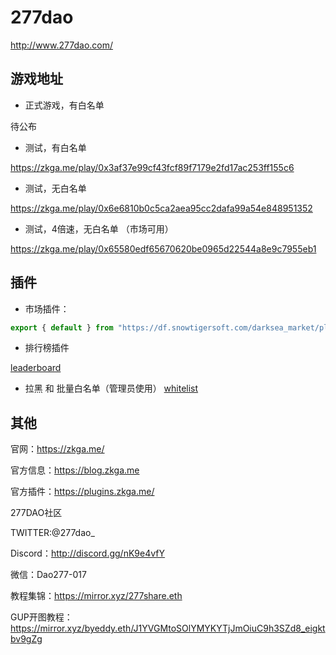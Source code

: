 # 277dao

http://www.277dao.com/

## 游戏地址

* 正式游戏，有白名单

待公布

* 测试，有白名单

https://zkga.me/play/0x3af37e99cf43fcf89f7179e2fd17ac253ff155c6

* 测试，无白名单

https://zkga.me/play/0x6e6810b0c5ca2aea95cc2dafa99a54e848951352

* 测试，4倍速，无白名单 （市场可用）

https://zkga.me/play/0x65580edf65670620be0965d22544a8e9c7955eb1


## 插件


* 市场插件：

```js
export { default } from "https://df.snowtigersoft.com/darksea_market/plugin.js";
```


* 排行榜插件
  
[leaderboard](./plugins/leaderboard.js)


* 拉黑 和 批量白名单（管理员使用）
[whitelist](./plugins/whitelist.js)


## 其他


官网：https://zkga.me/

官方信息：https://blog.zkga.me

官方插件：https://plugins.zkga.me/


277DAO社区

TWITTER:@277dao_

Discord：http://discord.gg/nK9e4vfY

微信：Dao277-017

教程集锦：https://mirror.xyz/277share.eth

GUP开图教程：https://mirror.xyz/byeddy.eth/J1YVGMtoSOlYMYKYTjJmOiuC9h3SZd8_eigktbv9gZg




